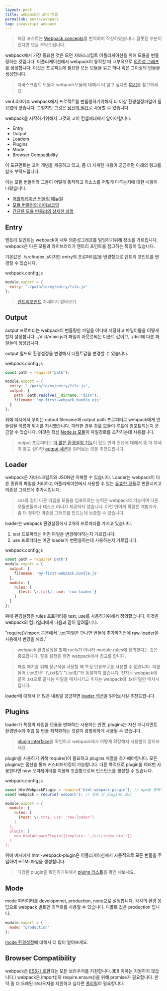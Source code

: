 ```yaml
---
layout: post
title: webpack의 코어 컨셉
permalink: posts/webpack
tag: javascript webpack
---
```


> 해당 포스트는 [Webpack concepts](https://webpack.js.org/concepts/)를 번역하여 작성하였습니다. 잘못된 부분이 있다면 댓글 부탁드립니다.

webpack에서 가장 중요한 것은 모던 자바스크립트 어플리케이션을 위해 모듈을 번들링하는 것입니다. 어플리케이션에서 webpack이 동작할 때 내부적으로 [의존성 그래프](https://webpack.js.org/concepts/dependency-graph/)를 생성합니다. 이것은 프로젝트에 필요한 모든 모듈을 묶고 하나 혹은 그이상의 번들을 생성합니다.

> 자바스크립트 모듈과 webpack모듈에 대해서 더 알고 싶다면 [여기](https://webpack.js.org/concepts/modules/)를 참고하세요.

ver4.0.0이후 webpack에서 프로젝트를 번들링하기위해서 더 이상 환경설정파일이 필요없어 졌습니다. 그렇지만 그것은 [당신의 필요](https://webpack.js.org/configuration/)로 사용할 수 있습니다.

webpack을 시작하기위해서 그것의 코어 컨셉에대해서 알아야합니다.

- Entry
- Output
- Loaders
- Plugins
- Mode
- Browser Compatibility

이 도규먼트는 코어 개념을 제공하고 있고, 좀 더 자세한 내용이 궁금하면 아래의 링크를 참조 부탁드립니다.

이는 모듈 번들러와 그들이 어떻게 동작하고 리소스를 어떻게 다루는지에 대한 내용이 나왔습니다.

- [어플리케이션 번들링 메뉴얼](https://www.youtube.com/watch?v=UNMkLHzofQI)
- [모듈 번들러의 라이브코딩](https://www.youtube.com/watch?v=Gc9-7PBqOC8)
- [간단한 모듈 번들러의 상세한 설명](https://github.com/ronami/minipack)

## Entry

엔트리 포인트는 webpack이 내부 의존성그래프를 빌딩하기위해 장소를 가르킵니다. webpack은 다른 모듈과 라이브러리가 엔트리 포인트를 참고하는 특징이 있습니다.

기본값은 ./src/index.js이지만 entry의 프로퍼티값을 변경함으로 엔트리 포인트를 변경할 수 있습니다.

webpack.config.js

```javascript
module.export = {
  entry: "./path/to/my/entry/file.js"
};
```

> [엔트리포인트](https://webpack.js.org/concepts/entry-points/) 자세하기 알아보기

## Output

output 프로퍼티는 webpack이 번들링한 파일을 어디에 저장하고 파일이름을 어떻게할지 설정합니다. ./dist/main.js가 파일이 아웃풋되는 디폴트 값이고, ./dist에 다른 파일들이 생성됩니다.

output 필드의 환경설정을 변경해서 디폴트값을 변경할 수 있습니다.

webpack.config.js

```javascript
const path = require("path");

module.export = {
  entry: "./path/to/my/entry/file.js",
  output: {
    path: path.resolve(__dirname, "dist"),
    filename: "my-first-webpack.bundle.ejs"
  }
};
```

위에 예시에서 우리는 output.filename과 output.path 프로퍼티로 webpack에게 번들링될 이름과 위치를 지시했습니다. 이러한 경우 경로 모듈이 루트에 임포트되는지 궁금할 수 있습니다. 이것은 핵심 [Node.js 모듈](https://nodejs.org/api/modules.html)이 파일경로를 조작하는데 사용됩니다.

> output 프로퍼티는 [더 많은 환경설정 기능](https://webpack.js.org/configuration/output/)이 있도 만약 컨셉에 대해서 좀 더 자세히 알고 싶다면 [output 세션](https://webpack.js.org/concepts/output/)을 읽어보는 것을 추천드립니다.

## Loader

webpack은 자바스크립트와 JSON만 이해할 수 있습니다. Loader는 webpack이 다른 종류의 파일을 처리하고 어플리케이션에서 사용할 수 있는 [유효한 모듈](https://webpack.js.org/concepts/modules/)로 변환시키고 의존성 그래프에 추가시킵니다.

> css와 같이 다른 타입을 모듈을 입포트하는 능력은 webpack의 기능이며 다른 모듈번들러나 테스크 러너가 제공하지 않습니다. 이런 언어의 확장은 개발자가 좀 더 정확한 의존성 그래프를 만드는데 보증할 수 있습니다.

loader는 webpack 환경설정에서 2개의 프로퍼티를 가지고 있습니다.

1. test 프로퍼티는 어떤 파일을 변경해야하는지 가르킵니다.
2. use 프로퍼티는 어떤 loader가 변환을하는데 사용하는지 가르킵니다.

webpack.config.js

```javascript
const path = require('path')
module.export = {
  output: {
    filename: 'my-first-webpack.bundle.js'
  },
  module: {
    rules: [
      {test: \/.txt$/, use: 'row-loader'}
    ]
  }
};
```

위에 환경설정은 rules 프로퍼티를 test, use를 사용하기위해서 정의했습니다. 이것은 webpack의 컴파일러에게 다음과 같이 알려줍니다.

"require()/import 구문에서 '.txt'파일은 만나면 번들에 추가하기전에 raw-loader을 사용해서 변경을 해라."

> webpack 환경설정을 할때 ruels가 아니라 module.rules에 정의한다는 것은 중요합니다. 잘못 설정을 하면 webpack에서 경고를 합니다.

> 파일 매치를 위해 정규식을 사용할 때 특정 인용부로를 사용할 수 없습니다. 예를 들어 \/.txt$/은 '/\.txt$/'/ "/\.txt\$/"와 동일하지 않습니다. 전자는 webpack에 끝이 .txt으로 끝나는 파일을 매치시키고 후자는 webpack에 .txt파일만 매치시킵니다.

loader에 대해서 더 많은 내용일 궁금하면 [loader 섹션](https://webpack.js.org/concepts/loaders/)을 읽어보시길 추천드립니다.

## Plugins

loader가 특정의 타입을 모듈을 변화하는 사용하는 반면, plugins는 자산 매니지먼트 환경변수의 주입 등 번들 최척화하는 것같이 광범위하게 사용될 수 있습니다.

> [plugin interface](https://webpack.js.org/api/plugins/)을 확인하고 webpack에서 어떻게 확장해서 사용할지 알아보세요.

plugin을 사용하기 위해 require()이 필요하고 plugins 배열을 추가해야합니다. 모든 plugins는 옵션을 통해 커스터마이징이 가능합니다. 다른 목적으로 plugin을 여러번 사용한다면 new 오퍼레이터를 이용해 호출함으로써 인스턴스를 생성할 수 있습니다.

webpack.config.js

```javascript
const HtmlWebpackPlugin = require('html-webpack-plugin'); // npm을 통해서 설치 필요
const webpack = requrie('webpack'); // 빌트 인 plugins 접근

module.export = {
  module: {
    rules: [
      {test: \/.txt$, use: 'raw-loader'}
    ]
  },
  plugin: [
    new HtmlWebpackPlugin({template: './src/index.html'})
  ]
};
```

위에 예시에서 html-webpack-plugin은 어플리케이션에서 자동적으로 모든 번들을 주입하여 HTML파일을 생성합니다.

> 다양한 plugin을 확인하기위해서 [pluins 리스트](https://webpack.js.org/plugins/)를 확인 해보세요.

## Mode

mode 파라미터를 developmnet, production, none으로 설정합니다. 각각의 환경 응답으로 webpack 빌트인 최적화를 사용할 수 있습니다. 디폴트 값은 production 입니다.

```javascript
module.export = {
  mode: "production"
};
```

[mode 환경설정](https://webpack.js.org/configuration/mode/)에 대해서 더 많이 알아보세요.

## Browser Compatibility

webpack은 [ES5가 호환](https://kangax.github.io/compat-table/es5/)되는 모든 브라우저를 지원합니다.(IE8 이하는 지원하지 않습니다.) webpack은 import()와 require.ensure()을 위해 promise가 필요합니다. 만약 좀 더 오래된 브라우저를 지원하고 싶다면 [폴리필](https://webpack.js.org/guides/shimming/)이 필요합니다.

